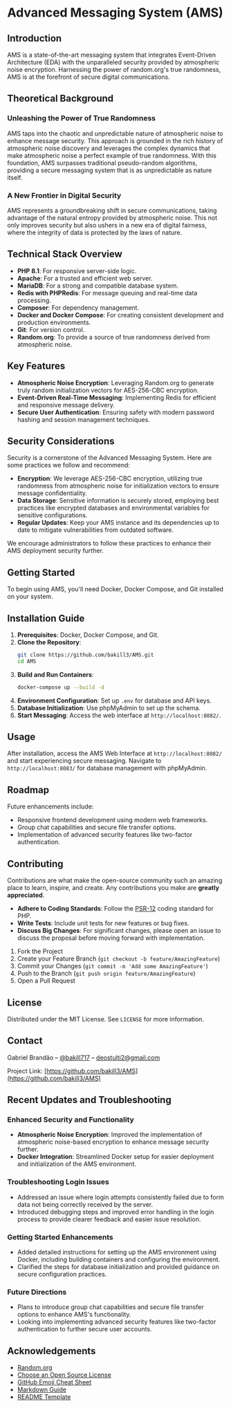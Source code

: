# Advanced Messaging System (AMS)

## Introduction

AMS is a state-of-the-art messaging system that integrates Event-Driven Architecture (EDA) with the unparalleled security provided by atmospheric noise encryption. Harnessing the power of random.org's true randomness, AMS is at the forefront of secure digital communications.

## Theoretical Background

### Unleashing the Power of True Randomness

AMS taps into the chaotic and unpredictable nature of atmospheric noise to enhance message security. This approach is grounded in the rich history of atmospheric noise discovery and leverages the complex dynamics that make atmospheric noise a perfect example of true randomness. With this foundation, AMS surpasses traditional pseudo-random algorithms, providing a secure messaging system that is as unpredictable as nature itself.

### A New Frontier in Digital Security

AMS represents a groundbreaking shift in secure communications, taking advantage of the natural entropy provided by atmospheric noise. This not only improves security but also ushers in a new era of digital fairness, where the integrity of data is protected by the laws of nature.

## Technical Stack Overview

- **PHP 8.1**: For responsive server-side logic.
- **Apache**: For a trusted and efficient web server.
- **MariaDB**: For a strong and compatible database system.
- **Redis with PHPRedis**: For message queuing and real-time data processing.
- **Composer**: For dependency management.
- **Docker and Docker Compose**: For creating consistent development and production environments.
- **Git**: For version control.
- **Random.org**: To provide a source of true randomness derived from atmospheric noise.

## Key Features

- **Atmospheric Noise Encryption**: Leveraging Random.org to generate truly random initialization vectors for AES-256-CBC encryption.
- **Event-Driven Real-Time Messaging**: Implementing Redis for efficient and responsive message delivery.
- **Secure User Authentication**: Ensuring safety with modern password hashing and session management techniques.

## Security Considerations

Security is a cornerstone of the Advanced Messaging System. Here are some practices we follow and recommend:

- **Encryption**: We leverage AES-256-CBC encryption, utilizing true randomness from atmospheric noise for initialization vectors to ensure message confidentiality.
- **Data Storage**: Sensitive information is securely stored, employing best practices like encrypted databases and environmental variables for sensitive configurations.
- **Regular Updates**: Keep your AMS instance and its dependencies up to date to mitigate vulnerabilities from outdated software.

We encourage administrators to follow these practices to enhance their AMS deployment security further.


## Getting Started

To begin using AMS, you'll need Docker, Docker Compose, and Git installed on your system.

## Installation Guide
1. **Prerequisites**: Docker, Docker Compose, and Git.
2. **Clone the Repository**:
    ```bash
    git clone https://github.com/bakill3/AMS.git
    cd AMS
    ```
3. **Build and Run Containers**:
    ```bash
    docker-compose up --build -d
    ```
4. **Environment Configuration**: Set up `.env` for database and API keys.
5. **Database Initialization**: Use phpMyAdmin to set up the schema.
6. **Start Messaging**: Access the web interface at `http://localhost:8082/`.

## Usage

After installation, access the AMS Web Interface at `http://localhost:8082/` and start experiencing secure messaging. Navigate to `http://localhost:8083/` for database management with phpMyAdmin.

## Roadmap

Future enhancements include:
- Responsive frontend development using modern web frameworks.
- Group chat capabilities and secure file transfer options.
- Implementation of advanced security features like two-factor authentication.

## Contributing

Contributions are what make the open-source community such an amazing place to learn, inspire, and create. Any contributions you make are **greatly appreciated**.

- **Adhere to Coding Standards**: Follow the [PSR-12](https://www.php-fig.org/psr/psr-12/) coding standard for PHP.
- **Write Tests**: Include unit tests for new features or bug fixes.
- **Discuss Big Changes**: For significant changes, please open an issue to discuss the proposal before moving forward with implementation.

1. Fork the Project
2. Create your Feature Branch (`git checkout -b feature/AmazingFeature`)
3. Commit your Changes (`git commit -m 'Add some AmazingFeature'`)
4. Push to the Branch (`git push origin feature/AmazingFeature`)
5. Open a Pull Request

## License

Distributed under the MIT License. See `LICENSE` for more information.

## Contact

Gabriel Brandão – [@bakill717](https://twitter.com/bakill717) – deostulti2@gmail.com

Project Link: [https://github.com/bakill3/AMS](https://github.com/bakill3/AMS)

## Recent Updates and Troubleshooting

### Enhanced Security and Functionality

- **Atmospheric Noise Encryption**: Improved the implementation of atmospheric noise-based encryption to enhance message security further.
- **Docker Integration**: Streamlined Docker setup for easier deployment and initialization of the AMS environment.

### Troubleshooting Login Issues

- Addressed an issue where login attempts consistently failed due to form data not being correctly received by the server.
- Introduced debugging steps and improved error handling in the login process to provide clearer feedback and easier issue resolution.

### Getting Started Enhancements

- Added detailed instructions for setting up the AMS environment using Docker, including building containers and configuring the environment.
- Clarified the steps for database initialization and provided guidance on secure configuration practices.

### Future Directions

- Plans to introduce group chat capabilities and secure file transfer options to enhance AMS's functionality.
- Looking into implementing advanced security features like two-factor authentication to further secure user accounts.


## Acknowledgements

- [Random.org](https://www.random.org/)
- [Choose an Open Source License](https://choosealicense.com)
- [GitHub Emoji Cheat Sheet](https://www.webpagefx.com/tools/emoji-cheat-sheet)
- [Markdown Guide](https://guides.github.com/features/mastering-markdown/)
- [README Template](https://github.com/othneildrew/Best-README-Template)
